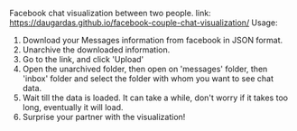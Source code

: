 Facebook chat visualization between two people.
link: https://daugardas.github.io/facebook-couple-chat-visualization/
Usage:
1. Download your Messages information from facebook in JSON format.
2. Unarchive the downloaded information.
3. Go to the link, and click 'Upload'
4. Open the unarchived folder, then open on 'messages' folder, then 'inbox' folder and select the folder with whom you want to see chat data.
5. Wait till the data is loaded. It can take a while, don't worry if it takes too long, eventually it will load.
6. Surprise your partner with the visualization!